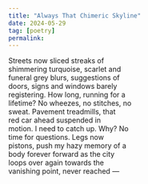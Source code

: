 ```yaml
---
title: "Always That Chimeric Skyline"
date: 2024-05-29
tag: [poetry]
permalink:
---
```


Streets now sliced streaks of   
shimmering turquoise, scarlet and   
funeral grey blurs, suggestions of   
doors, signs and windows barely   
registering. How long, running for a   
lifetime? No wheezes, no stitches, no   
sweat. Pavement treadmills, that   
red car ahead suspended in   
motion. I need to catch up. Why? No   
time for questions. Legs now   
pistons, push my hazy memory of a   
body forever forward as the city   
loops over again towards the   
vanishing point, never reached —
